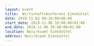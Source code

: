 ```yaml
---
layout: event
title:  Wirtschaftskonferenz Eimsbüttel
date: 2019-11-03 08:34:00+00:00
start_date: 2019-11-06 18:00:00+01:00
end_date: 2019-11-06 20:00:00+01:00
location: Bezirksamt Eimsbüttel
address: Bezirksamt Eimsbüttel
---
```

